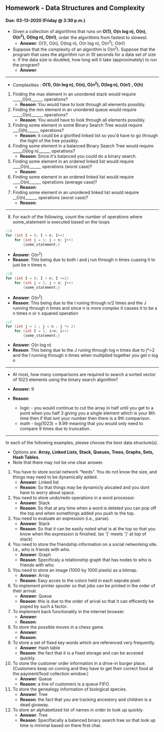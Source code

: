 ## Homework - Data Structures and Complexity
#### Due: 03-13-2020 (Friday @ 3:30 p.m.)

- Given a collection of algorithms that runs on **O(1), O(n log n), O(n), O(n<sup>2</sup>), O(log n), O(n!)**, order the algorithms from fastest to slowest.
    - **Answer**: O(1), O(n), O(log n), O(n log n), O(n<sup>2</sup>), O(n!)
- Suppose that the complexity of an algorithm is O(n<sup>2</sup>). Suppose that the program that uses the algorithm run in 10 seconds for a data set of size n. If the data size is doubled, how long will it take (approximately) to run the program? 
    - **Answer**: 

----------------------------------------------------------------------------------------------------------------------------------

- Complexities : **O(1), O(n log n), O(n), O(n<sup>2</sup>), O(log n), O(n!) , O(h)**
<ol>
    <li>Finding the max element in an unordered stack would require _____O(n)______ operations?
        <ul><li><b>Reason</b>: You would have to look through all elements possibly.</li></ul></li>
    <li>Finding the min element in an unordered queue would require _____O(n)______ operations?
        <ul><li><b>Reason</b>: You would have to look through all elements possibly.</li></ul></li>
    <li>Finding some element in some Binary Search Tree would require ___O(h)______ operations?
        <ul><li><b>Reason</b>: it could be a glorified linked list so you'd have to go through the hight of the tree possibly.</li></ul></li>
    <li>Finding some element in a balanced Binary Search Tree would require _____O(log n)______ operations?
        <ul><li><b>Reason</b>: Since it's balanced you could do a binary search.</li></ul></li>
    <li>Finding some element in an ordered linked list would require ____O(n)______ operations (worst case)?
        <ul><li><b>Reason</b>: </li></ul></li>
    <li>Finding some element in an ordered linked list would require ____O(n)______ operations (average case)?
        <ul><li><b>Reason</b>: </li></ul></li>
    <li>Finding some element in an unordered linked list would require __O(n)______ operations (worst case)?
        <ul><li><b>Reason</b>: </li></ul></li>
</ol>

----------------------------------------------------------------------------------------------------------------------------------

8. For each of the following, count the number of operations where some_statement is executed based on the loops

```cpp
//A
for (int I = 0; I < n; I++)
    for (int j = 1; j < n; j++)
        {some_statement;}
```
- **Answer**: O(n<sup>2</sup>)
- **Reason**: This being due to both i and j run through n times cuasing it to just be n times n.
```cpp
//B
for (int I = 0; I < n; I +=2)
    for (int j = 1; j < n; j++)
        {some_statement;}
```
- **Answer**: O(n<sup>2</sup>)
- **Reason**: This being due to the I runing through n/2 times and the J running through n times and since n is more complex it causes it to be a n times n or n squared operation
```cpp
//C
for (int j = 1 ; j < n ; j *= 2)
    for (int I = 1; i<n; i++)
        {some_statement;} 
```
- **Answer**: O(n log n)
- **Reason**: This being due to the J runing through log n times due to j*=2 and the I running through n times when multiplied together you get n log n

----------------------------------------------------------------------------------------------------------------------------------

- At most, how many comparisons are required to search a sorted vector of 1023 elements using the binary
search algorithm?

- **Answer**: 9
- **Reason**: 
    - logic - you would continue to cut the array in half until you get to a point when you half 3 giving you a single element which is your 8th time then if that isnt your number then there is a 9th comparison.
    - math - log(1023) = 9.99 meaning that you would only need to compare 9 times due to truncation.

----------------------------------------------------------------------------------------------------------------------------------

In each of the following examples, please choose the best data structure(s).
- Options are: **Array, Linked Lists, Stack, Queues, Trees, Graphs, Sets, Hash Tables**. 
- Note that there may not be one clear answer.

1. You have to store social network “feeds”. You do not know the size, and things may need to be dynamically added.
    - **Answer**: Linked list
    - **Reason**: So that things may be dynamicly alocated and you dont have to worry about space.
2. You need to store undo/redo operations in a word processor.
    - **Answer**: Stack
    - **Reason**: So that at any time when a word is deleted you can pop off the top and when somethings added you push to the top.
3. You need to evaluate an expression (i.e., parse).
    - **Answer**: Stack
    - **Reason**: So that it can be easily noted what is at the top so that you know when the expression is finished. (ex '[' meets ']' at top of stack)
4. You need to store the friendship information on a social networking site. I.e., who is friends with who.
    - **Answer**: Graph
    - **Reason**: Specificaly a relationship graph that has nodes to who is friends with who.
5. You need to store an image (1000 by 1000 pixels) as a bitmap.
    - **Answer**: Array
    - **Reason**: Easy acces to the colors held in each seprate pixel.
6. To implement printer spooler so that jobs can be printed in the order of their arrival.
    - **Answer**: Queue
    - **Reason**: this is due to the order of arival so that it can efficently be poped by such a factor.
7. To implement back functionality in the internet browser.
    - **Answer**:
    - **Reason**:
8. To store the possible moves in a chess game.
    - **Answer**:
    - **Reason**:
9. To store a set of fixed key words which are referenced very frequently.
    - **Answer**: Hash table
    - **Reason**: the fact that it is a fixed storage and can be accesed quickly.
10. To store the customer order information in a drive-in burger place. (Customers keep on coming and they have to get their correct food at the payment/food collection window.)
    - **Answer**: Queue
    - **Reason**: a line of customers is a queue FIFO.
11. To store the genealogy information of biological species.
    - **Answer**: Tree
    - **Reason**: the fact that you are tracking ancestory and children is a dead givaway.
12. To store an alphabetized list of names in order to look up quickly.
    - **Answer**: Tree
    - **Reason**: Specifiacally a balanced binary search tree so that look up time is minimal based on there first char.